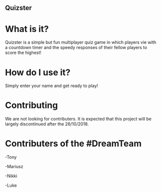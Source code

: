 ## Quizster

# What is it?

Quizster is a simple but fun multiplayer quiz game in which players vie
with a countdown timer and the speedy responses of their fellow players to score the highest!

# How do I use it?

Simply enter your name and get ready to play!

# Contributing

We are not looking for contributers. It is expected that this project will be largely
discontinued after the 26/10/2018.

# Contributers of the #DreamTeam

-Tony 

-Mariusz

-Nikki

-Luke
